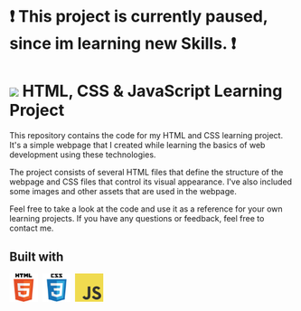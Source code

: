 # ❗️ This project is currently paused, since im learning new Skills. ❗️

<h1><img src="https://raw.githubusercontent.com/iampavangandhi/iampavangandhi/master/gifs/Hi.gif" width="30px"> HTML, CSS & JavaScript Learning Project</h1>
This repository contains the code for my HTML and CSS learning project. It's a simple webpage that I created while learning the basics of web development using these technologies.

The project consists of several HTML files that define the structure of the webpage and CSS files that control its visual appearance. I've also included some images and other assets that are used in the webpage.

Feel free to take a look at the code and use it as a reference for your own learning projects. If you have any questions or feedback, feel free to contact me.

<h2>Built with</h2>
<div>
<img width=50px src="https://raw.githubusercontent.com/github/explore/80688e429a7d4ef2fca1e82350fe8e3517d3494d/topics/html/html.png">&nbsp;
<img width=50px src="https://raw.githubusercontent.com/github/explore/80688e429a7d4ef2fca1e82350fe8e3517d3494d/topics/css/css.png">&nbsp;
<img width=50px src="https://raw.githubusercontent.com/github/explore/80688e429a7d4ef2fca1e82350fe8e3517d3494d/topics/javascript/javascript.png">&nbsp;
 
  </div>
